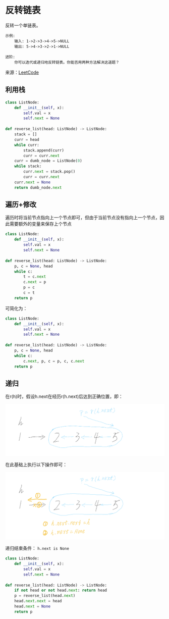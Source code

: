 # 反转链表
反转一个单链表。

```
示例:
    输入: 1->2->3->4->5->NULL
    输出: 5->4->3->2->1->NULL
    
进阶:
    你可以迭代或递归地反转链表。你能否用两种方法解决这道题？
```

来源：[LeetCode](https://leetcode-cn.com/problems/reverse-linked-list)

## 利用栈
```python
class ListNode:
    def __init__(self, x):
        self.val = x
        self.next = None

def reverse_list(head: ListNode) -> ListNode:
    stack = []
    curr = head
    while curr:
        stack.append(curr)
        curr = curr.next
    curr = dumb_node = ListNode(0)
    while stack:
        curr.next = stack.pop()
        curr = curr.next
    curr.next = None
    return dumb_node.next
```

## 遍历+修改
遍历时将当前节点指向上一个节点即可，但由于当前节点没有指向上一个节点，因此需要额外的变量来保存上个节点
```python
class ListNode:
    def __init__(self, x):
        self.val = x
        self.next = None

def reverse_list(head: ListNode) -> ListNode:
    p, c = None, head
    while c:
        t = c.next
        c.next = p
        p = c
        c = t
    return p
```
可简化为：
```python
class ListNode:
    def __init__(self, x):
        self.val = x
        self.next = None

def reverse_list(head: ListNode) -> ListNode:
    p, c = None, head
    while c:
        c.next, p, c = p, c, c.next
    return p
```

## 递归
在r(h)时，假设h.next在经历r(h.next)后达到正确位置，即：

![reverse_listnode_recursion1.jpg](../images/reverse_listnode_recursion1.jpg)

在此基础上执行以下操作即可：

![reverse_listnode_recursion1.jpg](../images/reverse_listnode_recursion2.jpg)

递归结束条件： `h.next is None`

```python
class ListNode:
    def __init__(self, x):
        self.val = x
        self.next = None

def reverse_list(head: ListNode) -> ListNode:
    if not head or not head.next: return head
    p = reverse_list(head.next)
    head.next.next = head
    head.next = None
    return p
```



